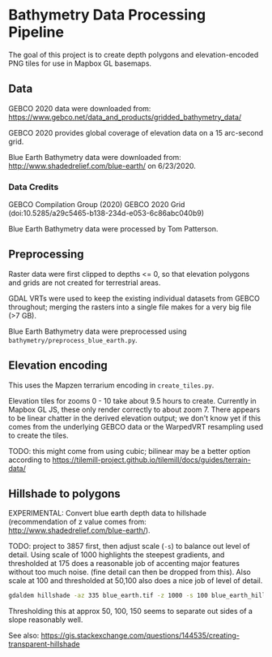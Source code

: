 # Bathymetry Data Processing Pipeline

The goal of this project is to create depth polygons and elevation-encoded PNG tiles
for use in Mapbox GL basemaps.

## Data

GEBCO 2020 data were downloaded from: https://www.gebco.net/data_and_products/gridded_bathymetry_data/

GEBCO 2020 provides global coverage of elevation data on a 15 arc-second grid.

Blue Earth Bathymetry data were downloaded from: http://www.shadedrelief.com/blue-earth/
on 6/23/2020.

### Data Credits

GEBCO Compilation Group (2020) GEBCO 2020 Grid (doi:10.5285/a29c5465-b138-234d-e053-6c86abc040b9)

Blue Earth Bathymetry data were processed by Tom Patterson.

## Preprocessing

Raster data were first clipped to depths <= 0, so that elevation polygons and grids
are not created for terrestrial areas.

GDAL VRTs were used to keep the existing individual datasets from GEBCO throughout;
merging the rasters into a single file makes for a very big file (>7 GB).

Blue Earth Bathymetry data were preprocessed using `bathymetry/preprocess_blue_earth.py`.

## Elevation encoding

This uses the Mapzen terrarium encoding in `create_tiles.py`.

Elevation tiles for zooms 0 - 10 take about 9.5 hours to create. Currently in Mapbox GL JS,
these only render correctly to about zoom 7. There appears to be linear chatter in
the derived elevation output; we don't know yet if this comes from the underlying
GEBCO data or the WarpedVRT resampling used to create the tiles.

TODO: this might come from using cubic; bilinear may be a better option according to https://tilemill-project.github.io/tilemill/docs/guides/terrain-data/

## Hillshade to polygons

EXPERIMENTAL:
Convert blue earth depth data to hillshade (recommendation of z value comes from: http://www.shadedrelief.com/blue-earth/).

TODO: project to 3857 first, then adjust scale (`-s`) to balance out level of detail.
Using scale of 1000 highlights the steepest gradients, and thresholded at 175 does a reasonable job of accenting major features without too much noise. (fine detail can then be dropped from this). Also scale at 100 and thresholded at 50,100 also does a nice job of level of detail.

```bash
gdaldem hillshade -az 335 blue_earth.tif -z 1000 -s 100 blue_earth_hillshade.tif
```

Thresholding this at approx 50, 100, 150 seems to separate out sides of a slope reasonably well.

See also: https://gis.stackexchange.com/questions/144535/creating-transparent-hillshade

